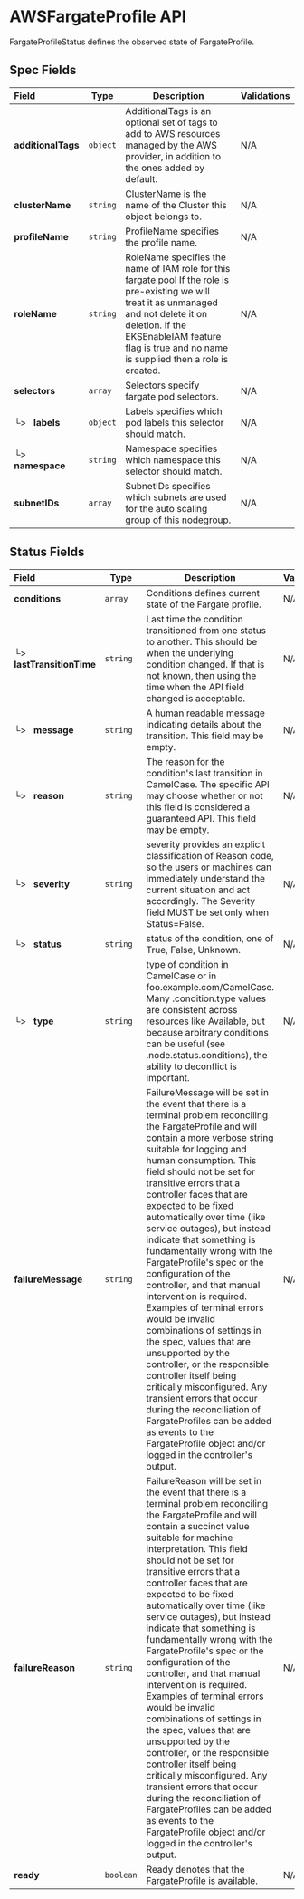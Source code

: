 # AWSFargateProfile API

FargateProfileStatus defines the observed state of FargateProfile.

## Spec Fields

| Field | Type | Description | Validations |
|:---|---|---|---|
|  **additionalTags** | `object` | AdditionalTags is an optional set of tags to add to AWS resources managed by the AWS provider, in addition to the ones added by default. | N/A |
|  **clusterName** | `string` | ClusterName is the name of the Cluster this object belongs to. | N/A |
|  **profileName** | `string` | ProfileName specifies the profile name. | N/A |
|  **roleName** | `string` | RoleName specifies the name of IAM role for this fargate pool If the role is pre-existing we will treat it as unmanaged and not delete it on deletion. If the EKSEnableIAM feature flag is true and no name is supplied then a role is created. | N/A |
|  **selectors** | `array` | Selectors specify fargate pod selectors. | N/A |
| └>&nbsp;&nbsp; **labels** | `object` | Labels specifies which pod labels this selector should match. | N/A |
| └>&nbsp;&nbsp; **namespace** | `string` | Namespace specifies which namespace this selector should match. | N/A |
|  **subnetIDs** | `array` | SubnetIDs specifies which subnets are used for the auto scaling group of this nodegroup. | N/A |
## Status Fields

| Field | Type | Description | Validations |
|:---|---|---|---|
|  **conditions** | `array` | Conditions defines current state of the Fargate profile. | N/A |
| └>&nbsp;&nbsp; **lastTransitionTime** | `string` | Last time the condition transitioned from one status to another. This should be when the underlying condition changed. If that is not known, then using the time when the API field changed is acceptable. | N/A |
| └>&nbsp;&nbsp; **message** | `string` | A human readable message indicating details about the transition. This field may be empty. | N/A |
| └>&nbsp;&nbsp; **reason** | `string` | The reason for the condition's last transition in CamelCase. The specific API may choose whether or not this field is considered a guaranteed API. This field may be empty. | N/A |
| └>&nbsp;&nbsp; **severity** | `string` | severity provides an explicit classification of Reason code, so the users or machines can immediately understand the current situation and act accordingly. The Severity field MUST be set only when Status=False. | N/A |
| └>&nbsp;&nbsp; **status** | `string` | status of the condition, one of True, False, Unknown. | N/A |
| └>&nbsp;&nbsp; **type** | `string` | type of condition in CamelCase or in foo.example.com/CamelCase. Many .condition.type values are consistent across resources like Available, but because arbitrary conditions can be useful (see .node.status.conditions), the ability to deconflict is important. | N/A |
|  **failureMessage** | `string` | FailureMessage will be set in the event that there is a terminal problem reconciling the FargateProfile and will contain a more verbose string suitable for logging and human consumption.  This field should not be set for transitive errors that a controller faces that are expected to be fixed automatically over time (like service outages), but instead indicate that something is fundamentally wrong with the FargateProfile's spec or the configuration of the controller, and that manual intervention is required. Examples of terminal errors would be invalid combinations of settings in the spec, values that are unsupported by the controller, or the responsible controller itself being critically misconfigured.  Any transient errors that occur during the reconciliation of FargateProfiles can be added as events to the FargateProfile object and/or logged in the controller's output. | N/A |
|  **failureReason** | `string` | FailureReason will be set in the event that there is a terminal problem reconciling the FargateProfile and will contain a succinct value suitable for machine interpretation.  This field should not be set for transitive errors that a controller faces that are expected to be fixed automatically over time (like service outages), but instead indicate that something is fundamentally wrong with the FargateProfile's spec or the configuration of the controller, and that manual intervention is required. Examples of terminal errors would be invalid combinations of settings in the spec, values that are unsupported by the controller, or the responsible controller itself being critically misconfigured.  Any transient errors that occur during the reconciliation of FargateProfiles can be added as events to the FargateProfile object and/or logged in the controller's output. | N/A |
|  **ready** | `boolean` | Ready denotes that the FargateProfile is available. | N/A |
